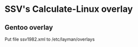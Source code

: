 SSV's Calculate-Linux overlay
=======

Gentoo overlay
-
Put file ssv1982.xml to /etc/layman/overlays
